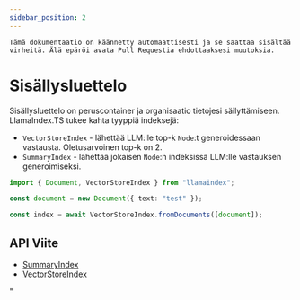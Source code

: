 ```yaml
---
sidebar_position: 2
---
```


`Tämä dokumentaatio on käännetty automaattisesti ja se saattaa sisältää virheitä. Älä epäröi avata Pull Requestia ehdottaaksesi muutoksia.`

# Sisällysluettelo

Sisällysluettelo on peruscontainer ja organisaatio tietojesi säilyttämiseen. LlamaIndex.TS tukee kahta tyyppiä indeksejä:

- `VectorStoreIndex` - lähettää LLM:lle top-k `Node`:t generoidessaan vastausta. Oletusarvoinen top-k on 2.
- `SummaryIndex` - lähettää jokaisen `Node`:n indeksissä LLM:lle vastauksen generoimiseksi.

```typescript
import { Document, VectorStoreIndex } from "llamaindex";

const document = new Document({ text: "test" });

const index = await VectorStoreIndex.fromDocuments([document]);
```

## API Viite

- [SummaryIndex](../../api/classes/SummaryIndex.md)
- [VectorStoreIndex](../../api/classes/VectorStoreIndex.md)

"

